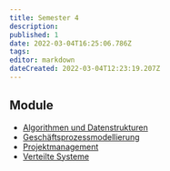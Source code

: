 ```yaml
---
title: Semester 4
description: 
published: 1
date: 2022-03-04T16:25:06.786Z
tags: 
editor: markdown
dateCreated: 2022-03-04T12:23:19.207Z
---
```


## Module

- [Algorithmen und Datenstrukturen](semester-4/algorithmen-und-datenstrukturen.md)
- [Geschäftsprozessmodellierung](semester-4/geschaeftsprozessmodellierung.md)
- [Projektmanagement](semester-4/projektmanagement.md)
- [Verteilte Systeme](semester-4/verteilte-systeme.md)
